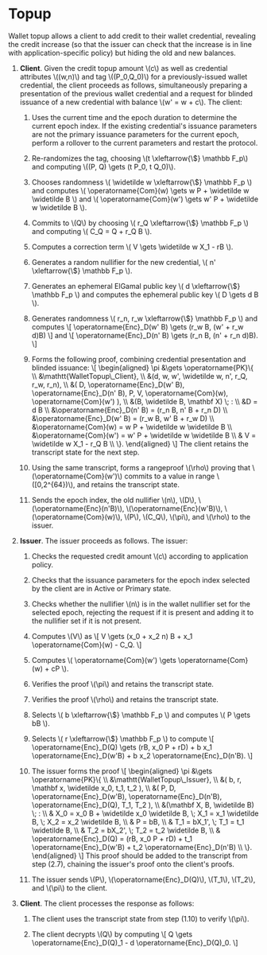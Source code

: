 # Topup

Wallet topup allows a client to add credit to their wallet credential,
revealing the credit increase (so that the issuer can check that the increase
is in line with application-specific policy) but hiding the old and new
balances.

1. **Client**. Given the credit topup amount \\(c\\) as well as credential
attributes \\((w,n)\\) and tag \\((P\_0,Q\_0)\\) for a previously-issued
wallet credential, the client proceeds as follows, simultaneously preparing a
presentation of the previous wallet credential and a request for blinded
issuance of a new credential with balance \\(w' = w + c\\). The client:

    1. Uses the current time and the epoch duration to determine the current
    epoch index. If the existing credential's issuance parameters are not the
    primary issuance parameters for the current epoch, perform a rollover to
    the current parameters and restart the protocol.

    2. Re-randomizes the tag, choosing \\(t \xleftarrow{\\$} \mathbb F\_p\\)
    and computing \\((P, Q) \gets (t P\_0, t Q\_0)\\).

    3. Chooses randomness
    \\(
        \widetilde w \xleftarrow{\\$} \mathbb F\_p
    \\)
    and computes
    \\(
        \operatorname{Com}(w) \gets w P + \widetilde w \widetilde B
    \\)
    and
    \\(
        \operatorname{Com}(w') \gets w' P + \widetilde w \widetilde B
    \\).

    4.  Commits to \\(Q\\) by choosing
    \\(
        r\_Q \xleftarrow{\\$} \mathbb F\_p
    \\)
    and computing
    \\(
        C\_Q = Q + r\_Q B
    \\).

    5.  Computes a correction term
    \\(
        V \gets \widetilde w X\_1 - rB
    \\).

    6.  Generates a random nullifier for the new credential,
    \\(
        n' \xleftarrow{\\$} \mathbb F\_p
    \\).

    7.  Generates an ephemeral ElGamal public key
    \\(
        d \xleftarrow{\\$} \mathbb F\_p
    \\)
    and computes the ephemeral public key
    \\(
        D \gets d B
    \\).

    8.  Generates randomness
    \\(
        r\_n, r\_w \xleftarrow{\\$} \mathbb F\_p
    \\)
    and computes
    \\[
        \operatorname{Enc}\_D(w' B) \gets (r\_w  B, (w' + r\_w d)B)
    \\]
    and
    \\[
    \operatorname{Enc}\_D(n' B) \gets (r\_n B, (n' + r\_n d)B).
    \\]

    9.  Forms the following proof, combining credential presentation and
    blinded issuance:
    \\[
    \begin{aligned}
    \pi &\gets \operatorname{PK}\\{ \\\\
        &\mathtt{WalletTopup\\_Client}, \\\\
        &(d, w, w', \widetilde w, n', r\_Q, r\_w, r\_n), \\\\
        &(
            D, 
            \operatorname{Enc}\_D(w' B),
            \operatorname{Enc}\_D(n' B),
            P,
            V,
            \operatorname{Com}(w),
            \operatorname{Com}(w')
        ), \\\\
        &(B, \widetilde B, \mathbf X) \\; : \\\\
        &D = d B \\\\
        &\operatorname{Enc}\_D(n' B) = (r\_n B, n' B + r\_n D) \\\\
        &\operatorname{Enc}\_D(w' B) = (r\_w B, w' B + r\_w D) \\\\
        &\operatorname{Com}(w) = w P + \widetilde w \widetilde B \\\\
        &\operatorname{Com}(w') = w' P + \widetilde w \widetilde B \\\\
        & V = \widetilde w X\_1 - r\_Q B \\\\
    \\}.
    \end{aligned}
    \\]
    The client retains the transcript state for the next step.

    10. Using the same transcript, forms a rangeproof
    \\(\rho\\) proving that \\(\operatorname{Com}(w')\\) commits to a
    value in range \\([0,2\^{64})\\), and retains the transcript state.

    10. Sends the epoch index, the old nullifier \\(n\\),
    \\(D\\),
    \\(\operatorname{Enc}(n'B)\\),
    \\(\operatorname{Enc}(w'B)\\),
    \\(\operatorname{Com}(w)\\),
    \\(P\\),
    \\(C\_Q\\),
    \\(\pi\\),
    and \\(\rho\\)
    to the issuer.

2. **Issuer**.  The issuer proceeds as follows. The issuer:

    1. Checks the requested credit amount \\(c\\) according to
    application policy.

    2. Checks that the issuance parameters for the epoch index
    selected by the client are in Active or Primary state.

    3. Checks whether the nullifier \\(n\\) is in the wallet nullifier
    set for the selected epoch, rejecting the request if it is present and
    adding it to the nullifier set if it is not present.

    4. Computes \\(V\\) as
    \\[
        V \gets (x\_0 + x\_2 n) B + x\_1 \operatorname{Com}(w) - C\_Q.
    \\]

    5. Computes
    \\(
    \operatorname{Com}(w') \gets \operatorname{Com}(w) + cP
    \\).

    6. Verifies the proof \\(\pi\\) and retains the transcript state.

    7. Verifies the proof \\(\rho\\) and retains the transcript state.

    8. Selects
    \\( b \xleftarrow{\\$} \mathbb F\_p \\)
    and computes
    \\( P \gets bB \\).

    9.  Selects
    \\( r \xleftarrow{\\$} \mathbb F\_p \\)
    to compute
    \\[
    \operatorname{Enc}\_D(Q) \gets (rB, x\_0 P + rD) + 
    b x\_1 \operatorname{Enc}\_D(w'B) +
    b x\_2 \operatorname{Enc}\_D(n'B).
    \\]
    
    10.  The issuer forms the proof
    \\[
    \begin{aligned}
    \pi &\gets \operatorname{PK}\\{ \\\\
        &\mathtt{WalletTopup\\_Issuer}, \\\\
        &(
            b, 
            r, 
            \mathbf x,
            \widetilde x\_0,
            t\_1, 
            t\_2
        ), \\\\
        &(
            P,
            D, 
            \operatorname{Enc}\_D(w'B),
            \operatorname{Enc}\_D(n'B),
            \operatorname{Enc}\_D(Q),
            T\_1,
            T\_2
        ), \\\\
        &(\mathbf X, B, \widetilde B) \\; : \\\\
        & X\_0 = x\_0 B + \widetilde x\_0 \widetilde B, \\;
            X\_1 = x\_1 \widetilde B, \\;
            X\_2 = x\_2 \widetilde B, \\\\
        & P = bB, \\\\
        & T\_1 = bX\_1', \\; T\_1 = t\_1 \widetilde B, \\\\
        & T\_2 = bX\_2', \\; T\_2 = t\_2 \widetilde B, \\\\
        & \operatorname{Enc}\_D(Q) =
            (rB, x\_0 P + rD) + 
            t\_1 \operatorname{Enc}\_D(w'B) +
            t\_2 \operatorname{Enc}\_D(n'B) \\\\
    \\}.
    \end{aligned}
    \\]
    This proof should be added to the transcript from step (2.7),
    chaining the issuer's proof onto the client's proofs.

    11.  The issuer sends \\(P\\), \\(\operatorname{Enc}\_D(Q)\\),
    \\(T\_1\\), \\(T\_2\\), and \\(\pi\\) to the client.

3. **Client**. The client processes the response as follows:

    1.  The client uses the transcript state from step (1.10) to verify
    \\(\pi\\).

    2.  The client decrypts \\(Q\\) by computing
    \\[
    Q \gets \operatorname{Enc}\_D(Q)\_1 - d \operatorname{Enc}\_D(Q)\_0.
    \\]
